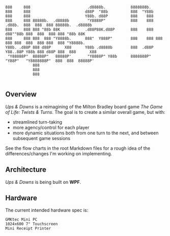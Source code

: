 ```                                                                                                        

888     888                         .d8888b.           8888888b.                                           
888     888                        d88P  "88b          888  "Y88b                                          
888     888                        Y88b. d88P          888    888                                          
888     888 88888b.  .d8888b        "Y8888P"           888    888  .d88b.  888  888  888 88888b.  .d8888b  
888     888 888 "88b 88K           .d88P88K.d88P       888    888 d88""88b 888  888  888 888 "88b 88K      
888     888 888  888 "Y8888b.      888"  Y888P"        888    888 888  888 888  888  888 888  888 "Y8888b. 
Y88b. .d88P 888 d88P      X88      Y88b .d8888b        888  .d88P Y88..88P Y88b 888 d88P 888  888      X88 
 "Y88888P"  88888P"   88888P'       "Y8888P" Y88b      8888888P"   "Y88P"   "Y8888888P"  888  888  88888P' 
            888                                                                                            
            888                                                                                            
            888                                                                                            
                                                                                        
```

## Overview

_Ups & Downs_ is a reimagining of the Milton Bradley board game _The Game of Life: Twists & Turns_. 
The goal is to create a similar overall game, but with:

* streamlined turn-taking
* more agency/control for each player
* more dynamic situations both from one turn to the next, and between subsequent game sessions

See the flow charts in the root Markdown files for a rough idea of the differences/changes I'm working on implementing.

## Architecture

_Ups & Downs_ is being built on **WPF**.

## Hardware

The current intended hardware spec is:

```
GMKtec Mini PC
1024x600 7" Touchscreen
Mini Receipt Printer
```
